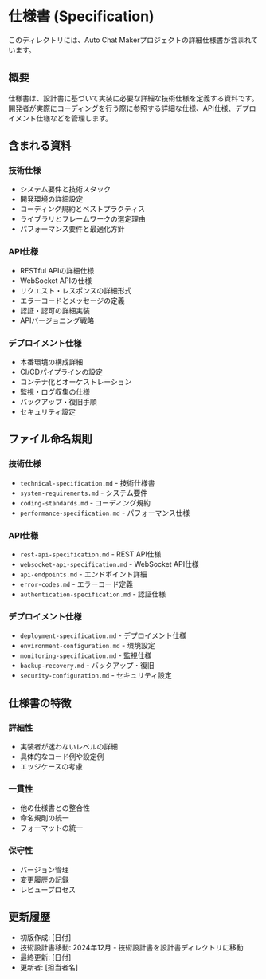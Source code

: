 # 仕様書 (Specification)

このディレクトリには、Auto Chat Makerプロジェクトの詳細仕様書が含まれています。

## 概要

仕様書は、設計書に基づいて実装に必要な詳細な技術仕様を定義する資料です。開発者が実際にコーディングを行う際に参照する詳細な仕様、API仕様、デプロイメント仕様などを管理します。

## 含まれる資料

### 技術仕様
- システム要件と技術スタック
- 開発環境の詳細設定
- コーディング規約とベストプラクティス
- ライブラリとフレームワークの選定理由
- パフォーマンス要件と最適化方針

### API仕様
- RESTful APIの詳細仕様
- WebSocket APIの仕様
- リクエスト・レスポンスの詳細形式
- エラーコードとメッセージの定義
- 認証・認可の詳細実装
- APIバージョニング戦略

### デプロイメント仕様
- 本番環境の構成詳細
- CI/CDパイプラインの設定
- コンテナ化とオーケストレーション
- 監視・ログ収集の仕様
- バックアップ・復旧手順
- セキュリティ設定

## ファイル命名規則

### 技術仕様
- `technical-specification.md` - 技術仕様書
- `system-requirements.md` - システム要件
- `coding-standards.md` - コーディング規約
- `performance-specification.md` - パフォーマンス仕様

### API仕様
- `rest-api-specification.md` - REST API仕様
- `websocket-api-specification.md` - WebSocket API仕様
- `api-endpoints.md` - エンドポイント詳細
- `error-codes.md` - エラーコード定義
- `authentication-specification.md` - 認証仕様

### デプロイメント仕様
- `deployment-specification.md` - デプロイメント仕様
- `environment-configuration.md` - 環境設定
- `monitoring-specification.md` - 監視仕様
- `backup-recovery.md` - バックアップ・復旧
- `security-configuration.md` - セキュリティ設定

## 仕様書の特徴

### 詳細性
- 実装者が迷わないレベルの詳細
- 具体的なコード例や設定例
- エッジケースの考慮

### 一貫性
- 他の仕様書との整合性
- 命名規則の統一
- フォーマットの統一

### 保守性
- バージョン管理
- 変更履歴の記録
- レビュープロセス

## 更新履歴

- 初版作成: [日付]
- 技術設計書移動: 2024年12月 - 技術設計書を設計書ディレクトリに移動
- 最終更新: [日付]
- 更新者: [担当者名]
